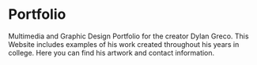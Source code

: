 # Portfolio
Multimedia and Graphic Design Portfolio for the creator Dylan Greco. This Website includes examples of his work created throughout his years in college. Here you can find his artwork and contact information.
